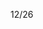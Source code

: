 12/26

<!-- 補休可用 3h
12/19 加班1h HRE202412115
12/24 加班2h 轉補休
-->


<!-- 開始學習node.js -->
<!-- 加班時數 薪水+3h
12/3 加班兩小時轉補休
12/5 加班兩小時轉補休
12/6 加班一小時 沒轉補休
12/9 加班兩小時 沒轉補休
12/19 加班一小時 轉補休
12/24 加班兩小時 轉補休
-->

<!-- Leetcode刷題  
總刷68題 今天刷了0題
-->

<!--專案
 第一個專案 5/28 合約管理(完成)
 第二個專案 物料模擬分析-後端API做不出來,改成料況表暫定(完成)
 第三個專案 6/18 excelE化(Z_生管_00料品基本資料_V1.0)(完成) 
 第四個專案 6/24 excelE化(Z_物控_01料品領料數量_V1.2)(完成) 
 第五個專案 6/28 excel E 化(Z_倉庫_03料品庫存現況查詢_V1.0)(完成)  
 第六個專案 7/10 標準工時 E 化(完成)
 第七個專案 ==>報表E化 只剩圖表部分(等API)
 第八個專案 7/12 資材料況表 (完成) 
 第九個專案 7/31 工令單總表&料品檢驗報表 (完成) 
 第十個專案 7/30 銷貨明細表 (完成) 
 第十一個專案 8/23 未結工單追蹤-總染分析&追蹤明細 (完成)
 第十二個專案 9/13 人員作業認可證管理平台系統 (完成)
 第十三個專案 夏廠長-杰比-盤點用-基本資料-上海(完成)
 第十四個專案 夏廠長-杰比-盤點用-基本資料-蘇州(完成) 
 第十五個專案 9/30 製造交接平台(完成)
 第十六個專案 10/09 倉庫_999借出還入明細表_蘇州(完成)
 第十七個專案 10/09 倉庫_999借出還入明細表_上海(完成)
 第十八個專案 10/11 料品庫存現況查詢修改時程開到(10/11)(完成)
 第十九個專案 10/09 借出還入明細表_借調餘數明細(台灣、蘇州、上海、荷蘭)(完成)
 第二十個專案 11/12 庫齡E化(完成)
 第二十一個專案 10/25 庫存未確認(完成)
 第二十二個專案 11/26 標工優化(完成)
 第二十三個專案 缺料表(api還沒完整)
 第二十四個專案 12/11 生產日報時程(12/16)(12/11提早交)(完成)
 第二十五個專案 12/20 工程料品基本資料(12/25)(12/20提早交)(完成)
 第二十六個專案 12/25 廠商名稱對照表(12/31)(12/25提早交)(完成)

 第二十七個專案 12/31 Z_生管_07F1Q2月分別銷售計畫_V1.1 (1/8)(12/31提早交)(完成)
 第二十八個專案 借調餘數-E化報表 (2/19)(預計2/11)(借出/年度盤點/ATU差異大致完成,對帳明細完成)
 第二十九個專案 已購未入清單(api缺下料日期跟預訂完成日期)
 第三十份專案 維修進度E化 時程開到(1/16)

 預先開時程 2025
 盤點用_料品基本資料-E化報表                             表單號碼 ITC202411029  3/19
 Z_工程_00途程代號基本資料_v01                          表單號碼 ITC202411025  4/19
 EXCEL  E化-----Z_生管_04途程進度表_v03-                表單號碼 ITC202411027  5/19 
 杰比報表E化(Z_採購_01採購單總表_V3.0(歷史已結與執行中)   表單號碼 ITC202411022  6/19
 杰比報表E化(Z_外包_03已購未入清單V2.0(上海)             表單號碼 ITC202411024  7/21
 杰比報表E化(Z_外包_02外包庫位盤點表_含研發領料)          表單號碼 ITC202411023  8/21
 在製途程E化                                            表單號碼 ITC202411014  9/22
 其它退領明細E化自動發信                                 表單號碼 ITC202412001  10/22

 -->

<!-- 自學進度 
hello 演算法 
https://www.hello-algo.com/zh-hant/chapter_preface/about_the_book/ 
開始學習ai
開始學習node.js
 -->